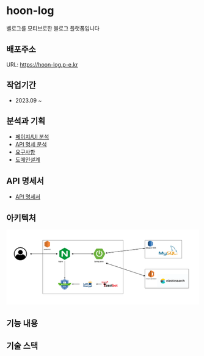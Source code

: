 # hoon-log
벨로그를 모티브로한 블로그 플랫폼입니다

## 배포주소
URL: https://hoon-log.p-e.kr

## 작업기간
- 2023.09 ~ 

## 분석과 기획
- [페이지/UI 분석](https://aware-perfume-e8c.notion.site/UI-dd6bce7f0208412082d0934ae5ee6732?pvs=4)
- [API 명세 분석](https://aware-perfume-e8c.notion.site/API-b32e334d3e7c4f2c96af93d5a452b5ba?pvs=4)
- [요구사항](https://aware-perfume-e8c.notion.site/d9124c6554ed4684ba5230c0f8f7539d?pvs=4)
- [도메인설계](https://aware-perfume-e8c.notion.site/d9124c6554ed4684ba5230c0f8f7539d?pvs=4)

## API 명세서

- [API 명세서](https://documenter.getpostman.com/view/28969068/2s9YXk214n)

## 아키텍처

![아키텍처](./document/architecturedrawio.png)

## 기능 내용

## 기술 스택
